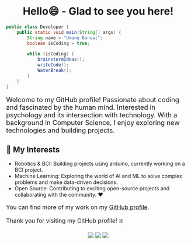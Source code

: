 <h1 align="Center">Hello😄 - Glad to see you here!</h1>

```java
public class Developer {
    public static void main(String[] args) {
        String name = "Umang Bansal";
        boolean isCoding = true;
        
        while (isCoding) {
            brainstormIdeas();
            writeCode();
            WaterBreak();
        }
    }
}

```


<p style="font-size: 18px;">
Welcome to my GitHub profile! Passionate about coding and fascinated by the human mind. Interested in psychology and its intersection with technology. With a background in Computer Science, I enjoy exploring new technologies and building projects.

## 🔭 My Interests

- Robotics & BCI: Building projects using arduino, currently working on a BCI project.
- Machine Learning: Exploring the world of AI and ML to solve complex problems and make data-driven decisions.
- Open Source: Contributing to exciting open-source projects and collaborating with the community. ❤️ 
</p>

<p style="font-size: 16px;">
You can find more of my work on my <a href="https://github.com/Umang-Bansal">GitHub profile</a>.
</p>

<p style="font-size: 16px;">
Thank you for visiting my GitHub profile! ❇️
</p>

<p align="center">
  <a href="https://www.linkedin.com/in/umang-bansal32/"><img src="https://img.shields.io/badge/LinkedIn-0077B5?style=for-the-badge&logo=linkedin&logoColor=white"></a> 
  <a href="https://twitter.com/umang1b"><img src="https://img.shields.io/badge/Twitter-1DA1F2?style=for-the-badge&logo=twitter&logoColor=white"></a>
  <a href="https://www.youtube.com/@Umang-Bansal"><img src="https://img.shields.io/badge/YouTube-red?style=for-the-badge&logo=youtube&logoColor=white"></a>

</p>
<!--
**Umang-Bansal/Umang-Bansal** is a ✨ _special_ ✨ repository because its `README.md` (this file) appears on your GitHub profile.

Here are some ideas to get you started:

- 🔭 I’m currently working on ...
- 🌱 I’m currently learning ...
- 👯 I’m looking to collaborate on ...
- 🤔 I’m looking for help with ...
- 💬 Ask me about ...
- 📫 How to reach me: ...
- 😄 Pronouns: ...
- ⚡ Fun fact: ...
-->
